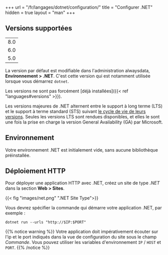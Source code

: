 +++
url = "/fr/langages/dotnet/configuration/"
title = "Configurer .NET"
hidden = true
layout = "man"
+++

## Versions supportées

||
|-----|
| 8.0 |
| 6.0 |
| 5.0 |

La version par défaut est modifiable dans l'administration alwaysdata, **Environnement > .NET**. C'est cette version qui est notamment utilisée lorsque vous démarrez `dotnet`.

Les versions ne sont pas forcément [déjà installées]({{< ref "languages#versions" >}}).

Les versions majeures de .NET alternent entre le support à long terme (LTS) et le support à terme standard (STS) suivant [le cycle de vie de leurs versions](https://dotnet.microsoft.com/en-us/platform/support/policy/dotnet-core#lifecycle). Seules les versions LTS sont rendues disponibles, et elles le sont une fois la prise en charge la version General Availability (GA) par Microsoft.

## Environnement

Votre environnement .NET est initialement vide, sans aucune bibliothèque préinstallée.

## Déploiement HTTP

Pour déployer une application HTTP avec .NET, créez un site de type *.NET* dans la section **Web > Sites**.

{{< fig "images/net.png" ".NET Site Type">}}

Vous devrez spécifier la commande qui démarre votre application .NET, par exemple :

```
dotnet run --urls "http://$IP:$PORT"
```

{{% notice warning %}}
Votre application doit impérativement écouter sur l'ip et le port indiqués dans la vue de configuration du site sous le champ *Commande*. Vous pouvez utiliser les variables d'environnement `IP` / `HOST` et `PORT`.
{{% /notice %}}
